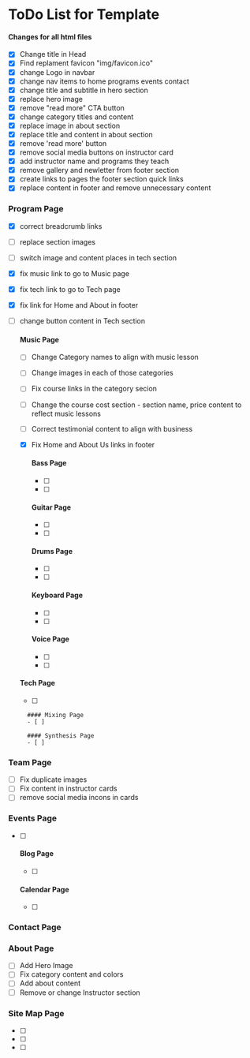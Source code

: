 # ToDo List for Template

#### Changes for all html files

- [x] Change title in Head
- [x] Find replament favicon "img/favicon.ico"
- [x] change Logo in navbar
- [x] change nav items to home programs events contact
- [x] change title and subtitle in hero section
- [x] replace hero image
- [x] remove "read more" CTA button
- [x] change category titles and content
- [x] replace image in about section
- [x] replace title and content in about section
- [x] remove 'read more' button
- [x] remove social media buttons on instructor card
- [x] add instructor name and programs they teach
- [x] remove gallery and newletter from footer section
- [x] create links to pages the footer section  quick links
- [x] replace content in footer and remove unnecessary content

### Program Page
- [x] correct breadcrumb links
- [ ] replace section images
- [ ] switch image and content places in tech section
- [x] fix music link to go to Music page
- [x] fix tech link to go to Tech page
- [x] fix link for Home and About in footer
- [ ] change button content in Tech section

    #### Music Page
    - [ ] Change Category names to align with music lesson
    - [ ] Change images in each of those categories
    - [ ] Fix course links in the category secion
    - [ ] Change the course cost section - section name, price content to reflect music lessons
    - [ ] Correct testimonial content to align with business
    - [x] Fix Home and About Us links in footer

        #### Bass Page
        - [ ]
        - [ ]


        #### Guitar Page
        - [ ]
        - [ ]

        #### Drums Page
        - [ ]
        - [ ]

        #### Keyboard Page
        - [ ]
        - [ ]

        #### Voice Page
        - [ ]
        - [ ]

    #### Tech Page
    - [ ]

        #### Mixing Page
        - [ ]

        #### Synthesis Page
        - [ ]

### Team Page
- [ ] Fix duplicate images
- [ ] Fix content in instructor cards
- [ ] remove social media incons in cards

### Events Page
- [ ]
    #### Blog Page
    - [ ]
    #### Calendar Page
    - [ ]

### Contact Page

### About Page
- [ ] Add Hero Image
- [ ] Fix category content and colors
- [ ] Add about content
- [ ] Remove or change Instructor section

### Site Map Page
- [ ]
- [ ]
- [ ]